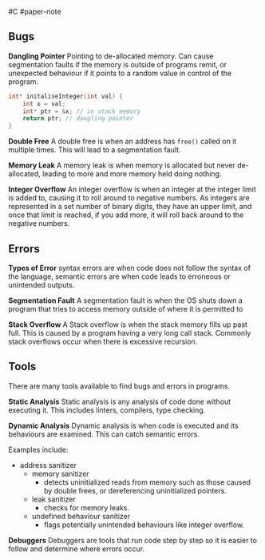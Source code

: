 #C #paper-note 
## Bugs
**Dangling Pointer**
Pointing to de-allocated memory. Can cause segmentation faults if the memory is outside of programs remit, or unexpected behaviour if it points to a random value in control of the program.
```c
int* initaliseInteger(int val) {
	int x = val;
	int* ptr = &x; // in stack memory
	return ptr; // dangling pointer
}
```

**Double Free**
A double free is when an address has `free()` called on it multiple times. This will lead to a segmentation fault.

**Memory Leak**
A memory leak is when memory is allocated but never de-allocated, leading to more and more memory held doing nothing.

**Integer Overflow**
An integer overflow is when an integer at the integer limit is added to, causing it to roll around to negative numbers. As integers are represented in a set number of binary digits, they have an upper limit, and once that limit is reached, if you add more, it will roll back around to the negative numbers.
## Errors
**Types of Error**
syntax errors are when code does not follow the syntax of the language, semantic errors are when code leads to erroneous or unintended outputs.

**Segmentation Fault**
A segmentation fault is when the OS shuts down a program that tries to access memory outside of where it is permitted to

**Stack Overflow**
A Stack overflow is when the stack memory fills up past full. This is caused by a program having a very long call stack. Commonly stack overflows occur when there is excessive recursion.
## Tools
There are many tools available to find bugs and errors in programs.

**Static Analysis**
Static analysis is any analysis of code done without executing it. This includes linters, compilers, type checking.

**Dynamic Analysis**
Dynamic analysis is when code is executed and its behaviours are examined. This can catch semantic errors.

Examples include:
- address sanitizer
    - memory sanitizer
	    - detects uninitialized reads from memory such as those caused by double frees, or dereferencing uninitialized pointers.
	- leak sanitizer
		- checks for memory leaks.
	- undefined behaviour sanitizer
		- flags potentially unintended behaviours like integer overflow.

**Debuggers**
Debuggers are tools that run code step by step so it is easier to follow and determine where errors occur.
